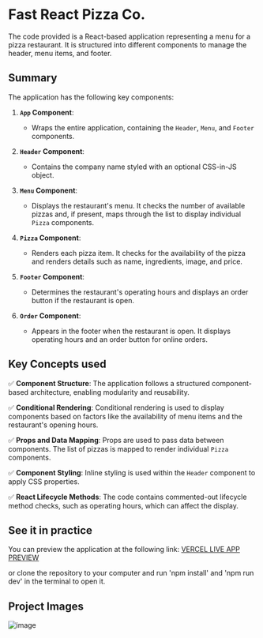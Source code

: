 # Fast React Pizza Co.

The code provided is a React-based application representing a menu for a pizza restaurant. It is structured into different components to manage the header, menu items, and footer.

## Summary
The application has the following key components:

1. **`App` Component**: 
   - Wraps the entire application, containing the `Header`, `Menu`, and `Footer` components.
  
2. **`Header` Component**: 
   - Contains the company name styled with an optional CSS-in-JS object.
  
3. **`Menu` Component**: 
   - Displays the restaurant's menu. It checks the number of available pizzas and, if present, maps through the list to display individual `Pizza` components.
  
4. **`Pizza` Component**: 
   - Renders each pizza item. It checks for the availability of the pizza and renders details such as name, ingredients, image, and price.
  
5. **`Footer` Component**: 
   - Determines the restaurant's operating hours and displays an order button if the restaurant is open.

6. **`Order` Component**: 
   - Appears in the footer when the restaurant is open. It displays operating hours and an order button for online orders.

## Key Concepts used

✅ **Component Structure**: The application follows a structured component-based architecture, enabling modularity and reusability.
  
✅ **Conditional Rendering**: Conditional rendering is used to display components based on factors like the availability of menu items and the restaurant's opening hours.
  
✅ **Props and Data Mapping**: Props are used to pass data between components. The list of pizzas is mapped to render individual `Pizza` components.

✅ **Component Styling**: Inline styling is used within the `Header` component to apply CSS properties.

✅ **React Lifecycle Methods**: The code contains commented-out lifecycle method checks, such as operating hours, which can affect the display.

## See it in practice

You can preview the application at the following link: [VERCEL LIVE APP PREVIEW](https://pizza-menu-iota.vercel.app/)

or clone the repository to your computer and run 'npm install' and 'npm run dev' in the terminal to open it.

## Project Images

![image](https://github.com/rodrigotfdev/reactPizzaMenu/assets/52326702/2f2a9c8e-47f6-4c25-9dcf-97f3e8487823)





